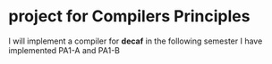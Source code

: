 # project for Compilers Principles
I will implement a compiler for **decaf** in the following semester
I have implemented PA1-A and PA1-B
